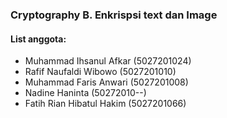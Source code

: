 ### Cryptography B. Enkrispsi text dan Image

#### List anggota:

- Muhammad Ihsanul Afkar (5027201024)
- Rafif Naufaldi Wibowo (5027201010)
- Muhammad Faris Anwari (5027201008)
- Nadine Haninta (50272010--)
- Fatih Rian Hibatul Hakim (5027201066)


